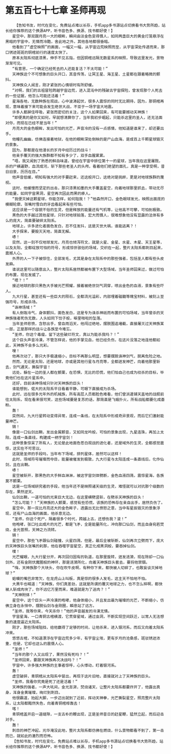 # 第五百七十七章 圣师再现
        【告知书友，时代在变化，免费站点难以长存，手机app多书源站点切换看书大势所趋，站长给你推荐的这个换源APP，听书音色多、换源、找书都好使！】
       星空中，那双跟月亮一大的眼眸，瞬间由淡金色变得慑人，如同两盏巨大的黄金灯笼悬浮在黑暗的宇宙中，无情而冷酷，舍此地之外，其他各地都很昏暗。
       他看到了“虚空映照”的画面，一幅又一幅，从宇宙边荒映照而至，从宇宙深处传递而来，那口锈迹斑斑的铜棺前行的速度太快了。
       原本太阳系彻底漆黑，伸手不见五指，但因铜棺远隔无数星系的映照，导致这里发光，景物渐渐可见。
       “有意思，一个确定已经死去的人还能复活？不太可能！”
       天神族这个不可想象的巨头开口，其音传荡，让冥王星、海王星、土星都在跟着略微的颤抖。
       天神族众人闻言，刚才紧张的心情顿时有所舒缓。
       “对啊，我们的古祖冒险跨越宇宙边荒，进入混沌中的残破古宇宙探险，曾发现那个人死去的一些证据，他怎么可能还活着！”
       星海各地，无数种族在观战，心中波涛起伏，很多人震惊的同时无比期待，因为，那铜棺再现，意味着接下来可能会发生绝世大战，不亚于一场宇宙大地震。
       许多人都屏住呼吸，紧张而密切的关注，这个人如果回来，有可能要撼动天神族！
       “即便真的是你又如何，早就想清算你了，当年我初步崛起，只能杀这里的圣人，还无法面对你，而现在已经不是当年！”
       月亮大的金色眼眸，发出可怕的光芒，声音冷的没有一点感情，他知道是谁来了，却还要出手。
       他瞳孔幽幽，仿佛连接着地狱，在他的眼眸深处倒映的是尸山血海，是成百上千颗星球毁灭的景象。
       因为，那都是在他漫长的岁月中经历过的战斗！
       他亲手覆灭的强大族群都不知有多少了，双手血腥累累。
       “唔，我又闻到了熟悉的鲜血味道，曾经在宇宙中排位第十一的星球，当年我在这里屠戮，杀的尸横遍野，血流成河，斩下那些老圣人的头颅，看着他们绝望的面孔，真是一种享受啊，昔日旧景，历历在目。”
       他声音低缓，明知有强大的对手要赶来，还这般开口，这绝对是挑衅，更是对地球族群的蔑视。
       这时，他缓慢而坚定的出击，那只漆黑如墨的大手覆盖星空，向着地球那里抓去，带动无尽的能量，如同宇宙黑洞，星空再次因此而黑的瘆人。
       “我便灭掉这颗星球，你能怎样，如何阻我！？”他森然开口，金色眼球发光，映照出面庞的模糊轮廓，张嘴时雪白的牙齿看起来有些可怕。
       这应该是一个容貌不俗的生灵，但是释放的能量还有气机等，让他高不可攀，可怕到极致。
       黑色的大手越过其他星球，只针对地球拍落，宏大而慑人，很难想象他没有显露的法体有多么的庞大，简直要破碎太阳系。
       地球上，许多进化者面色发白，忍不住发抖，这是灭世大祸，谁能逃离？！
       大手探来，要毁灭天地，简直无解。
       哧！
       突然，这一刻不仅地球发光，月亮也倾泻符文，就是火星、金星、水星、木星、天王星等，以及太阳，全都绽放可怕的符号，形成惊世骇俗的场域，交织在一起，整片太阳系都刺目起来，震撼人心。
       外界的人一下子被惊住，全部发毛，尤其是身在太阳系中的那些强者，包括圣人都有些头皮发麻。
       谁说这里可以随意出入，整片太阳系居然都被布置下大型场域，当年圣师回来过，做过可怕的布置，现在发威了。
       “嗯？！”
       接近地球的那只黑色大手被光芒照耀，接着被绝世剑气洞穿，喷出金色的血液，景象有些吓人。
       九大行星，甚至还有一些巨大的陨石，全都流光溢彩，内部埋着磁髓等瑰宝材料，被刻上至强符号，形成杀场。
       “诛神场域！”
       有人倒吸冷气，身体颤抖，面色发白，这是专为诛杀神祇而布置的可怕场域，当年曾杀的天神族强者死伤无数，人头如同下饺子般，噼里啪啦的坠落。
       当年圣师悲愤，含怒出手，曾血雨滔天，他闯过绝地，摆脱围追堵截，直接屠灭过天神族某一部，正是那样的战斗让各族至今难忘。
       “圣师，你这个毒瘤，留下这些破烂符文，真以为能杀我吗？！”
       这个巨头声音冷漠，不管怎样说，他的手掌见血，他已经负伤，在这片没落之地连他都如此，天神族不会多么光彩。
       嗖！
       他再次动了，那只大手极速缩小，目标不再那么明显，想要摆脱诛神剑气，脱离危险之地。
       然而，无论是太阳，还是地球，亦或是其他行星与月亮等，全都迸发神芒，向着他那里斩去，剑气通天，撕裂宇宙！
       远处，躲在一边的圣人都在颤栗，在恐惧，无比的恐慌，他们怕自己也成为绞杀的目标，毕竟他们也在这片星系中。
       还好，目前诛神场域只针对天神族的巨头！
       谁能想到，偌大的太阳系平日看着平静，可眼下直接成为杀场。
       此时，远在很多光年外的机械族，所有高层人员都脸色难看，他们曾派遣铺天盖地的战舰前往太阳系，现在看来很可笑，这些场域要是复苏的话，那简直是飞蛾扑火，所有战船都要化成齑粉。
       轰！
       突然间，九大行星转动变得异常，连成一条线，在太阳系中形成奇异景观，而后它们激射能量神芒。
       锵！
       像是一口仙剑出鞘，发出金属颤音，又如同龙吟般，可怕的景象出现，九星连珠，再加上太阳，连成一条直线，构建成一柄宇宙剑！
       这种景象惊呆了所有人，无论是此地面色苍白观战的进化者，还是域外的生灵，全都感觉震惊，这实在不可思议。
       这就是圣师的手段吗，当年布下场域，排列星体，居然可以这样！
       此时，场域符号璀璨而夺目，能量被催发到极致，九大行星与太阳连成一条直线后，化作仙剑，且在出鞘。
       哧！
       星空被斩开，那黑色的大手鲜血淋淋，被这宇宙剑体劈断，金色血液四溅，震惊星海，各族莫不颤栗。
       这是一位场域研究者的手段，他当年还不是映照诸天级的生灵，难怪就可以对抗那个级数的存在，果然逆天。
       仙剑出鞘，一道可怕的光束巨大无边，在这里横劈竖斩，在劈杀天神族的巨头！
       “怎么可能？！”天神族的人颤栗，感觉有些恐慌，该族的恐怖存在亲自出手，居然负伤了。
       星空中，那一双比月亮还大的金色眸子，透露出无比愤怒之意，当中有星辰毁灭的景象浮现，还有尸山血海的画面，他杀意无边。
       “圣师，你这个死尸，隔着很多个时代，跨越上古，还想伤我？滚！”
       他咆哮，张口吐出成片的光芒，都是飞矛，全是能量所化，冲向那口仙剑，而且自身宛若焚烧，金光普照，天神之力流转。
       锵！
       星空中，那些飞矛跟仙剑碰撞，火星四溅，但是，最后全被斩断，仙剑再次立劈而下，庞大的天神族巨头张嘴的刹那，他在吞噬宇宙星空，真正化成黑洞般，要吞掉仙剑。
       噗！
       光芒耀眼，九大行星分开，再次回归固有的轨道，在那里旋转，迸发涟漪，现在除却一口仙剑外，还有金刚伏魔圈般的神环，那是涟漪所化，向着天神族巨头套去，要将他禁锢。
       “嗨，天神族那个大块头，你在吹牛皮啊，有种你下来，都快被人切碎了，也敢妄谈灭掉地球？”
       蛤蟆的嘴巴非常欠，在龙虎山上叫板，真是惊的很多人发毛，这主天不怕地不怕。
       大黑牛也喊道：“天神族，你们真差劲，这就是所谓的覆灭地球之力，也不怎么样啊，都快被人斩成肉块了，你不远亿万里而来，难道就是为了送肉？！”
       “天神附体！”
       星空中，这个巨头一声冷漠的咆哮，他身体缩小，并且发出最为璀璨的光芒，不断缩小，仿佛立身在永恒中，摆脱仙剑与金刚圈，瞬息站了远方。
       “圣师，我等你来，今天杀你！”他的声音越发的冷漠无情。
       宇宙星海，一口青铜古棺横渡，它贯穿星域，通过虫洞，不断实现空间跃迁，以常人无法想象的速度逼近太阳系。
       刚才，那些场域阻挡，给他赢得了足够的时间，让他杀来，进入银河系，而后又向着太阳系冲来。
       悠悠古棺，不知道漂浮在宇宙边荒多少年，有宇宙尘埃，更有岁月的沧桑感，斑驳锈迹浓重，但是，它却也这么的震慑人心。
       “圣师！”
       “当年的那个人又出现了，果然没有死吗？！”
       “圣师回来，要跟天神族再次决战吗？！”
       宇宙中，许多强大种族的主事者惊呼，心头悸动，盯着银河系。
       轰！
       虚空破碎，青铜棺从太阳系中冒出，再现于这片旧地，直接就对上了天神族的巨头。
       “圣师，我看你究竟是死了还是活着！”
       天神族的强者，一声大吼间，金光澎湃，焚烧诸天，让整片太阳系都要炸开了，他露出真身，浑身金黄璀璨，绚烂到刺目。
       他很霸道，抬起大脚，一步迈出就到了近前，挥动天神拳，光芒撕裂星空，照亮整片太阳系，让太阳都黯然失色，向着青铜棺椁轰去！
       喀！
       青铜棺盖开启一道缝隙，一支古朴的鞭出现，正是圣师昔日的赶星鞭，猛然立起，而后迎击对手。
       轰！
       刺目的神芒冲起，光华淹没此地，整片太阳系都仿佛在燃烧，什么景物都看不到了，第一击而已，就如此的激烈而恐怖。
       【告知书友，时代在变化，免费站点难以长存，手机app多书源站点切换看书大势所趋，站长给你推荐的这个换源APP，听书音色多、换源、找书都好使！】